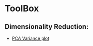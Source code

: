 # ToolBox



## Dimensionality Reduction:

- [PCA Variance plot](https://github.com/PierreCom/ToolBox/blob/master/PCA_dataviz_variance.ipynb)